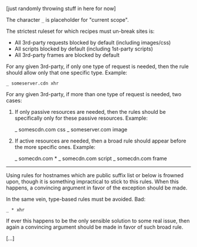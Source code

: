 [just randomly throwing stuff in here for now]

The character `_` is placeholder for "current scope".

The strictest ruleset for which recipes must un-break sites is:

- All 3rd-party requests blocked by default (including images/css)
- All scripts blocked by default (including 1st-party scripts)
- All 3rd-party frames are blocked by default

For any given 3rd-party, if only one type of request is needed, then the rule should allow only that one specific type. Example:

    _ someserver.cdn xhr

For any given 3rd-party, if more than one type of request is needed, two cases:

1. If only passive resources are needed, then the rules should be specifically only for these passive resources. Example:

    _ somescdn.com css
    _ someserver.com image

2. If active resources are needed, then a broad rule should appear before the more specific ones. Example:

    _ somecdn.com *
    _ somecdn.com script
    _ somecdn.com frame

***

Using rules for hostnames which are public suffix list or below is frowned upon, though it is something impractical to stick to this rules. When this happens, a convincing argument in favor of the exception should be made.

In the same vein, type-based rules must be avoided. Bad:

    _ * xhr

If ever this happens to be the only sensible solution to some real issue, then again a convincing argument should be made in favor of such broad rule.

[...]